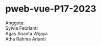 # pweb-vue-P17-2023

Anggota:<br>
Sylvia Febrianti<br>
Agas Ananta Wijaya<br>
Atha Rahma Arianti<br>
